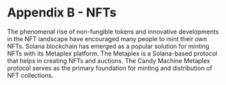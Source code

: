 # Appendix B - NFTs

The phenomenal rise of non-fungible tokens and innovative developments in the NFT landscape have encouraged many people to mint their own NFTs. Solana blockchain has emerged as a popular solution for minting NFTs with its Metaplex platform. The Metaplex is a Solana-based protocol that helps in creating NFTs and auctions. The Candy Machine Metaplex protocol serves as the primary foundation for minting and distribution of NFT collections.
